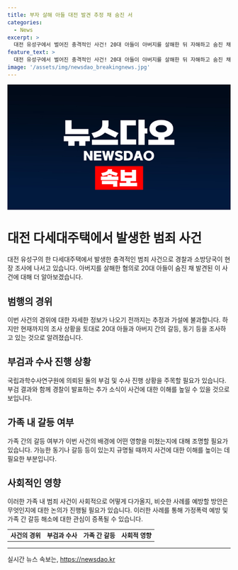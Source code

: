 ```yaml
---
title: 부자 살해 아들 대전 발견 추정 채 숨진 서
categories:
  - News
excerpt: >
  대전 유성구에서 벌어진 충격적인 사건! 20대 아들이 아버지를 살해한 뒤 자해하고 숨진 채 발견됐다. 경찰은 부검을 통해 상세한 경위를 조사 중이며, 사건에 대한 자세한 내용이 밝혀질 예정이다.
feature_text: >
  대전 유성구에서 벌어진 충격적인 사건! 20대 아들이 아버지를 살해한 뒤 자해하고 숨진 채 발견됐다. 경찰은 부검을 통해 상세한 경위를 조사 중이며, 사건에 대한 자세한 내용이 밝혀질 예정이다.
image: '/assets/img/newsdao_breakingnews.jpg'
---
```


<p><img src="/assets/img/newsdao_breakingnews.jpg" alt="pcversion 속보" /></p>

<h1>대전 다세대주택에서 발생한 범죄 사건</h1>

<p data-ke-size="size16">대전 유성구의 한 다세대주택에서 발생한 충격적인 범죄 사건으로 경찰과 소방당국이 현장 조사에 나서고 있습니다. 아버지를 살해한 혐의로 20대 아들이 숨진 채 발견된 이 사건에 대해 더 알아보겠습니다.</p>

<h2 data-ke-size="size26">범행의 경위</h2>

<p data-ke-size="size16">이번 사건의 경위에 대한 자세한 정보가 나오기 전까지는 추정과 가설에 불과합니다. 하지만 현재까지의 조사 상황을 토대로 20대 아들과 아버지 간의 갈등, 동기 등을 조사하고 있는 것으로 알려졌습니다.</p>

<h2 data-ke-size="size26">부검과 수사 진행 상황</h2>

<p data-ke-size="size16">국립과학수사연구원에 의뢰된 둘의 부검 및 수사 진행 상황을 주목할 필요가 있습니다. 부검 결과와 함께 경찰이 발표하는 추가 소식이 사건에 대한 이해를 높일 수 있을 것으로 보입니다.</p>

<h2 data-ke-size="size26">가족 내 갈등 여부</h2>

<p data-ke-size="size16">가족 간의 갈등 여부가 이번 사건의 배경에 어떤 영향을 미쳤는지에 대해 조명할 필요가 있습니다. 가능한 동기나 갈등 등이 있는지 규명될 때까지 사건에 대한 이해를 높이는 데 필요한 부분입니다.</p>

<h2 data-ke-size="size26">사회적인 영향</h2>

<p data-ke-size="size16">이러한 가족 내 범죄 사건이 사회적으로 어떻게 다가올지, 비슷한 사례를 예방할 방안은 무엇인지에 대한 논의가 진행될 필요가 있습니다. 이러한 사례를 통해 가정폭력 예방 및 가족 간 갈등 해소에 대한 관심이 증폭될 수 있습니다.</p>

<table>
    <tbody>
        <tr>
            <td style="text-align: center; height: 17px;"><b>사건의 경위</b></td>
            <td style="text-align: center; height: 17px;"><b>부검과 수사</b></td>
            <td style="text-align: center; height: 17px;"><b>가족 간 갈등</b></td>
            <td style="text-align: center; height: 17px;"><b>사회적 영향</b></td>
        </tr>
    </tbody>
</table>

<p data-ke-size="size16"></p>

<p><hr></p>
실시간 뉴스 속보는, <a href="https://newsdao.kr" rel="dofollow">https://newsdao.kr</a>


